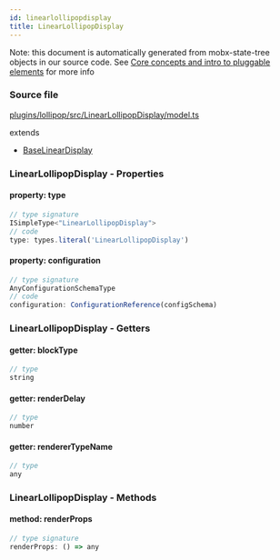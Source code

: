 ```yaml
---
id: linearlollipopdisplay
title: LinearLollipopDisplay
---
```


Note: this document is automatically generated from mobx-state-tree objects in
our source code. See
[Core concepts and intro to pluggable elements](/docs/developer_guide/) for more
info

### Source file

[plugins/lollipop/src/LinearLollipopDisplay/model.ts](https://github.com/GMOD/jbrowse-components/blob/main/plugins/lollipop/src/LinearLollipopDisplay/model.ts)

extends

- [BaseLinearDisplay](../baselineardisplay)

### LinearLollipopDisplay - Properties

#### property: type

```js
// type signature
ISimpleType<"LinearLollipopDisplay">
// code
type: types.literal('LinearLollipopDisplay')
```

#### property: configuration

```js
// type signature
AnyConfigurationSchemaType
// code
configuration: ConfigurationReference(configSchema)
```

### LinearLollipopDisplay - Getters

#### getter: blockType

```js
// type
string
```

#### getter: renderDelay

```js
// type
number
```

#### getter: rendererTypeName

```js
// type
any
```

### LinearLollipopDisplay - Methods

#### method: renderProps

```js
// type signature
renderProps: () => any
```
